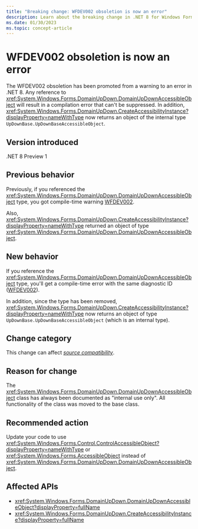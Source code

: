 ```yaml
---
title: "Breaking change: WFDEV002 obsoletion is now an error"
description: Learn about the breaking change in .NET 8 for Windows Forms where the compile-time diagnostic WFDEV002 has been promoted from a warning to an error.
ms.date: 01/30/2023
ms.topic: concept-article
---
```

# WFDEV002 obsoletion is now an error

The WFDEV002 obsoletion has been promoted from a warning to an error in .NET 8. Any reference to <xref:System.Windows.Forms.DomainUpDown.DomainUpDownAccessibleObject> will result in a compilation error that can't be suppressed. In addition, <xref:System.Windows.Forms.DomainUpDown.CreateAccessibilityInstance?displayProperty=nameWithType> now returns an object of the internal type `UpDownBase.UpDownBaseAccessibleObject`.

## Version introduced

.NET 8 Preview 1

## Previous behavior

Previously, if you referenced the <xref:System.Windows.Forms.DomainUpDown.DomainUpDownAccessibleObject> type, you got compile-time warning [WFDEV002](/dotnet/desktop/winforms/wfdev-diagnostics/wfdev002).

Also, <xref:System.Windows.Forms.DomainUpDown.CreateAccessibilityInstance?displayProperty=nameWithType> returned an object of type <xref:System.Windows.Forms.DomainUpDown.DomainUpDownAccessibleObject>.

## New behavior

If you reference the <xref:System.Windows.Forms.DomainUpDown.DomainUpDownAccessibleObject> type, you'll get a compile-time error with the same diagnostic ID ([WFDEV002](/dotnet/desktop/winforms/wfdev-diagnostics/wfdev002)).

In addition, since the type has been removed, <xref:System.Windows.Forms.DomainUpDown.CreateAccessibilityInstance?displayProperty=nameWithType> now returns an object of type `UpDownBase.UpDownBaseAccessibleObject` (which is an internal type).

## Change category

This change can affect [*source compatibility*](../../categories.md#source-compatibility).

## Reason for change

The <xref:System.Windows.Forms.DomainUpDown.DomainUpDownAccessibleObject> class has always been documented as "internal use only". All functionality of the class was moved to the base class.

## Recommended action

Update your code to use <xref:System.Windows.Forms.Control.ControlAccessibleObject?displayProperty=nameWithType> or <xref:System.Windows.Forms.AccessibleObject> instead of <xref:System.Windows.Forms.DomainUpDown.DomainUpDownAccessibleObject>.

## Affected APIs

- <xref:System.Windows.Forms.DomainUpDown.DomainUpDownAccessibleObject?displayProperty=fullName>
- <xref:System.Windows.Forms.DomainUpDown.CreateAccessibilityInstance?displayProperty=fullName>
